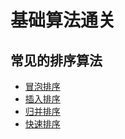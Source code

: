 # 基础算法通关

## 常见的排序算法

- [冒泡排序](./sorting/BubbleSort/README.md)
- [插入排序](./sorting/InsertionSort/README.md)
- [归并排序](./sorting/MergeSort/README.md)
- [快速排序](./sorting/QuickSort/README.md)